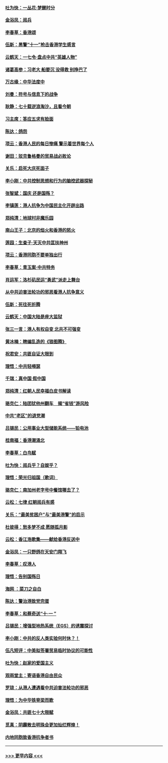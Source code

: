#### [吐为快：一丛花‧梦醒时分](../pages/nsc993/n11567491.md?t=10050155) 
#### [金浴凤：阅兵](../pages/nsc993/n11567454.md?t=10050155) 
#### [李春草：香港颂](../pages/nsc993/n11567444.md?t=10050155) 
#### [伍新：黑警“十一”枪击香港学生感言](../pages/nsc993/n11567426.md?t=10050155) 
#### [云鹤天：一七令‧盘点中共“英雄人物”](../pages/nsc993/n11567091.md?t=10050155) 
#### [诸葛高参：习老大 船要沉 没得救 别挣巴了](../pages/nsc993/n11566976.md?t=10050155) 
#### [万古缘：中华法度中](../pages/nsc993/n11566726.md?t=10050155) 
#### [刘曼：符号与信息下的战争](../pages/nsc993/n11564655.md?t=10050155) 
#### [耿静：七十载逆浪淘沙，且看今朝](../pages/nsc993/n11564520.md?t=10050155) 
#### [习主席：答应五求有脸面](../pages/nsc993/n11563953.md?t=10050155) 
#### [陈达：鸽怨](../pages/nsc993/n11561879.md?t=10050155) 
#### [项云：香港人民的每日惨痛  警示着世界每个人](../pages/nsc993/n11559273.md?t=10050155) 
#### [谢田：驳克鲁格曼的贸易战必败论](../pages/nsc993/n11555840.md?t=10050155) 
#### [关乐：启死大庆死面子](../pages/nsc993/n11556823.md?t=10050155) 
#### [李小刚：中共控制思想和行为的脑控武器探秘](../pages/nsc993/n11556776.md?t=10050155) 
#### [张智斌：国庆  还是国殇？](../pages/nsc993/n11556617.md?t=10050155) 
#### [李镇莲：港人抗争为中国民主化开辟出路](../pages/nsc993/n11556570.md?t=10050155) 
#### [郑纯清：地球村非魔乐园](../pages/nsc993/n11555415.md?t=10050155) 
#### [南山王子：北京的焰火和香港的怒火](../pages/nsc993/n11555318.md?t=10050155) 
#### [莲园：生查子·天灭中共匡扶神州](../pages/nsc993/n11555302.md?t=10050155) 
#### [项云：香港同胞不要单独出行](../pages/nsc993/n11555276.md?t=10050155) 
#### [李春草：青玉案‧中共特务](../pages/nsc993/n11552356.md?t=10050155) 
#### [肖运军：洛杉矶民运“勇武”派走上舞台](../pages/nsc993/n11551595.md?t=10050155) 
#### [从中共迫害法轮功的邪恶看港人抗争意义](../pages/nsc993/n11540858.md?t=10050155) 
#### [伍新：死往死折腾](../pages/nsc993/n11550174.md?t=10050155) 
#### [云鹤天：中国大陆是座大监狱](../pages/nsc993/n11550155.md?t=10050155) 
#### [张三一言：港人有权自变 北共不可强变](../pages/nsc993/n11550132.md?t=10050155) 
#### [黄冰楠：瞎编乱造的《狼图腾》](../pages/nsc993/n11550082.md?t=10050155) 
#### [祝君安：共匪自证大限到](../pages/nsc993/n11550041.md?t=10050155) 
#### [理悟：中共轻嘚瑟](../pages/nsc993/n11547978.md?t=10050155) 
#### [千瑞：真中国 假中国](../pages/nsc993/n11547865.md?t=10050155) 
#### [郑纯清：红朝人民幸福白皮书解读](../pages/nsc993/n11547499.md?t=10050155) 
#### [骆克仁：陆团犹他州翻车　揭“省钱”游风险](../pages/nsc993/n11546977.md?t=10050155) 
#### [中共“老区”的退党潮](../pages/nsc993/n11545995.md?t=10050155) 
#### [吕锡民：公用事业大型储能系统——铅电池](../pages/nsc993/n11545701.md?t=10050155) 
#### [桂南福：香港潮涌北](../pages/nsc993/n11545682.md?t=10050155) 
#### [李春草：白鸟赋](../pages/nsc993/n11545663.md?t=10050155) 
#### [吐为快：阅兵乎？自娱乎？](../pages/nsc993/n11545625.md?t=10050155) 
#### [理悟：荣光归祖国（歌词）](../pages/nsc993/n11545616.md?t=10050155) 
#### [骆克仁：南加州老字号中餐馆哪去了？](../pages/nsc993/n11545120.md?t=10050155) 
#### [云松：七律 红朝阅兵有感](../pages/nsc993/n11542394.md?t=10050155) 
#### [关乐：“最美贫困户”与“最美港警”的启示](../pages/nsc993/n11542252.md?t=10050155) 
#### [杜彼得：愁多梦不成 愿随孤月影](../pages/nsc993/n11540296.md?t=10050155) 
#### [云松：香江浩歌集——献给香港反送中](../pages/nsc993/n11540149.md?t=10050155) 
#### [金浴凤：一只野鸽在天安门翔飞](../pages/nsc993/n11540280.md?t=10050155) 
#### [李春草：叹港人](../pages/nsc993/n11540119.md?t=10050155) 
#### [理悟：告别国殇日](../pages/nsc993/n11539610.md?t=10050155) 
#### [海网 ：菜刀之自白](../pages/nsc993/n11539597.md?t=10050155) 
#### [陈达：警治港致党完蛋](../pages/nsc993/n11538127.md?t=10050155) 
#### [李春草：和蔡奇送“十·一 ”](../pages/nsc993/n11537810.md?t=10050155) 
#### [吕锡民：增强型地热系统（EGS）的诱震探讨](../pages/nsc993/n11537765.md?t=10050155) 
#### [李小刚：中共的反人类实验何时休？！](../pages/nsc993/n11537669.md?t=10050155) 
#### [伍凡短评：中美拟签署贸易临时协议的可能性](../pages/nsc993/n11536773.md?t=10050155) 
#### [吐为快：赵家的爱国主义](../pages/nsc993/n11536750.md?t=10050155) 
#### [观雨堂主：寄语香港自由民众](../pages/nsc993/n11536735.md?t=10050155) 
#### [罗琼：从港人遭遇看中共迫害法轮功的邪恶](../pages/nsc993/n11507862.md?t=10050155) 
#### [理悟：为中华铁脊梁而歌](../pages/nsc993/n11534458.md?t=10050155) 
#### [金浴凤：共匪七十大限赋](../pages/nsc993/n11534434.md?t=10050155) 
#### [觅真：阴霾散去明珠会更加灿烂辉煌！](../pages/nsc993/n11531858.md?t=10050155) 
#### [内地同胞致香港抗争者书](../pages/nsc993/n11531645.md?t=10050155) 

----
#### [ >>> 更早内容 <<< ](../indexes/nsc993-earlier.md)
